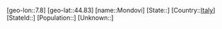 ﻿---
location: [44.83,7.8]
type: City
tags:
- geo/City


SpocWebEntityId: 32552
isDeleted: false
confidential: public

---
[geo-lon::7.8]
[geo-lat::44.83]
[name::Mondovi]
[State::]
[Country::[Italy](geo/Continent/Europe/Italy.md)]
[StateId::]
[Population::]
[Unknown::]

